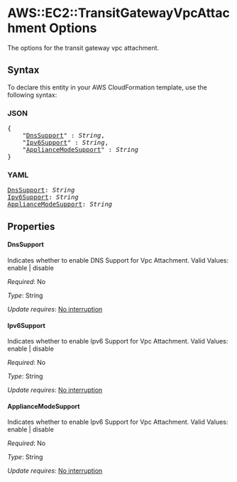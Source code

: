 # AWS::EC2::TransitGatewayVpcAttachment Options

The options for the transit gateway vpc attachment.

## Syntax

To declare this entity in your AWS CloudFormation template, use the following syntax:

### JSON

<pre>
{
    "<a href="#dnssupport" title="DnsSupport">DnsSupport</a>" : <i>String</i>,
    "<a href="#ipv6support" title="Ipv6Support">Ipv6Support</a>" : <i>String</i>,
    "<a href="#appliancemodesupport" title="ApplianceModeSupport">ApplianceModeSupport</a>" : <i>String</i>
}
</pre>

### YAML

<pre>
<a href="#dnssupport" title="DnsSupport">DnsSupport</a>: <i>String</i>
<a href="#ipv6support" title="Ipv6Support">Ipv6Support</a>: <i>String</i>
<a href="#appliancemodesupport" title="ApplianceModeSupport">ApplianceModeSupport</a>: <i>String</i>
</pre>

## Properties

#### DnsSupport

Indicates whether to enable DNS Support for Vpc Attachment. Valid Values: enable | disable

_Required_: No

_Type_: String

_Update requires_: [No interruption](https://docs.aws.amazon.com/AWSCloudFormation/latest/UserGuide/using-cfn-updating-stacks-update-behaviors.html#update-no-interrupt)

#### Ipv6Support

Indicates whether to enable Ipv6 Support for Vpc Attachment. Valid Values: enable | disable

_Required_: No

_Type_: String

_Update requires_: [No interruption](https://docs.aws.amazon.com/AWSCloudFormation/latest/UserGuide/using-cfn-updating-stacks-update-behaviors.html#update-no-interrupt)

#### ApplianceModeSupport

Indicates whether to enable Ipv6 Support for Vpc Attachment. Valid Values: enable | disable

_Required_: No

_Type_: String

_Update requires_: [No interruption](https://docs.aws.amazon.com/AWSCloudFormation/latest/UserGuide/using-cfn-updating-stacks-update-behaviors.html#update-no-interrupt)

